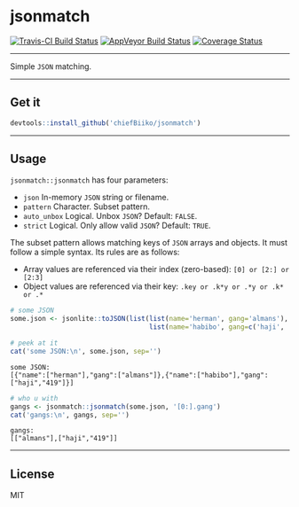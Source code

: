 jsonmatch
================

[![Travis-CI Build Status](https://travis-ci.org/chiefBiiko/jsonmatch.svg?branch=master)](https://travis-ci.org/chiefBiiko/jsonmatch) [![AppVeyor Build Status](https://ci.appveyor.com/api/projects/status/github/chiefBiiko/jsonmatch?branch=master&svg=true)](https://ci.appveyor.com/project/chiefBiiko/jsonmatch) [![Coverage Status](https://codecov.io/gh/chiefBiiko/jsonmatch/branch/master/graph/badge.svg)](https://codecov.io/gh/chiefBiiko/jsonmatch)

------------------------------------------------------------------------

Simple `JSON` matching.

------------------------------------------------------------------------

Get it
------

``` r
devtools::install_github('chiefBiiko/jsonmatch')
```

------------------------------------------------------------------------

Usage
-----

`jsonmatch::jsonmatch` has four parameters:

-   `json` In-memory `JSON` string or filename.
-   `pattern` Character. Subset pattern.
-   `auto_unbox` Logical. Unbox `JSON`? Default: `FALSE`.
-   `strict` Logical. Only allow valid `JSON`? Default: `TRUE`.

The subset pattern allows matching keys of `JSON` arrays and objects. It must follow a simple syntax. Its rules are as follows:

-   Array values are referenced via their index (zero-based): `[0] or [2:] or [2:3]`
-   Object values are referenced via their key: `.key or .k*y or .*y or .k* or .*`

``` r
# some JSON
some.json <- jsonlite::toJSON(list(list(name='herman', gang='almans'), 
                                   list(name='habibo', gang=c('haji', '419'))))

# peek at it
cat('some JSON:\n', some.json, sep='')
```

    some JSON:
    [{"name":["herman"],"gang":["almans"]},{"name":["habibo"],"gang":["haji","419"]}]

``` r
# who u with
gangs <- jsonmatch::jsonmatch(some.json, '[0:].gang')
cat('gangs:\n', gangs, sep='')
```

    gangs:
    [["almans"],["haji","419"]]

------------------------------------------------------------------------

License
-------

MIT

